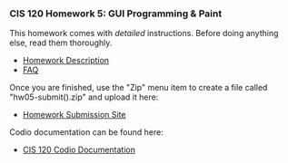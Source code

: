 ### CIS 120 Homework 5: GUI Programming & Paint

This homework comes with *detailed* instructions. Before doing anything
else, read them thoroughly.

- [Homework Description](http://www.cis.upenn.edu/~cis120/current/hw/hw05/)
- [FAQ](https://www.seas.upenn.edu/~cis120/current/hw/hw05/faq/)

Once you are finished, use the "Zip" menu item to create a file called
"hw05-submit(<time>).zip" and upload it here:

- [Homework Submission Site](https://www.cis.upenn.edu/~cis120/current/submitredirect/)


Codio documentation can be found here:

- [CIS 120 Codio Documentation](http://www.cis.upenn.edu/~cis120/current/codio)
